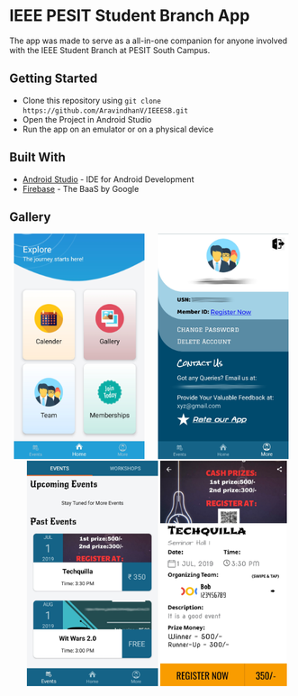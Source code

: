 # IEEE PESIT Student Branch App
The app was made to serve as a all-in-one companion for anyone involved with the IEEE Student Branch at PESIT South Campus.

## Getting Started
* Clone this repository using `git clone https://github.com/AravindhanV/IEEESB.git`
* Open the Project in Android Studio
* Run the app on an emulator or on a physical device

## Built With
* [Android Studio](https://developer.android.com/studio) - IDE for Android Development
* [Firebase](https://firebase.google.com/) - The BaaS by Google

## Gallery
<p align="center">
<img height=400 src="https://github.com/AravindhanV/images1/raw/master/home.jpg">
&nbsp&nbsp&nbsp&nbsp
<img height=400 src="https://github.com/AravindhanV/images1/raw/master/profile.jpg">
&nbsp&nbsp&nbsp&nbsp
<img height=400 src="https://github.com/AravindhanV/images1/raw/master/events.jpg">
<img height=400 src="https://github.com/AravindhanV/images1/raw/master/eventdetails.jpg">
</p>
